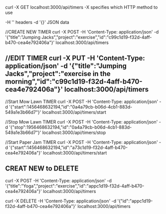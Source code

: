 curl -X GET localhost:3000/api/timers
-X specifies which HTTP method to use

-H '' headers
-d '{}' JSON data

//CREATE NEW TIMER
curl -X POST -H 'Content-Type: application/json' -d '{"title":"Jumping Jacks","project":"exercise","id":"c99c1d19-f32d-4aff-b470-cea4e792406a"}' localhost:3000/api/timers

//EDIT TIMER
curl -X PUT -H 'Content-Type: application/json' -d '{"title":"Jumping Jacks","project":"exercise in the morning","id":"c99c1d19-f32d-4aff-b470-cea4e792406a"}' localhost:3000/api/timers
-----------------------------------------------------------------------------------------------
//Start Mow Lawn TIMER
curl -X POST -H 'Content-Type: application/json' -d '{"start":1456468632194,"id":"0a4a79cb-b06d-4cb1-883d-549a1e3b66d7"}' localhost:3000/api/timers/start

//Stop Mow Lawn TIMER
curl -X POST -H 'Content-Type: application/json' -d '{"stop":1956468632194,"id":"0a4a79cb-b06d-4cb1-883d-549a1e3b66d7"}' localhost:3000/api/timers/stop

//Start Paper Jam TIMER
curl -X POST -H 'Content-Type: application/json' -d '{"start":1456468632194,"id":"a73c1d19-f32d-4aff-b470-cea4e792406a"}' localhost:3000/api/timers/start

CREAT NEW to DELETE
-------------------------------------------------------------------------------
curl -X POST -H 'Content-Type: application/json' -d '{"title":"Yoga","project":"exercise","id":"appc1d19-f32d-4aff-b470-cea4e792406a"}' localhost:3000/api/timers

curl -X DELETE -H 'Content-Type: application/json' -d '{"id":"appc1d19-f32d-4aff-b470-cea4e792406a"}' localhost:3000/api/timers
